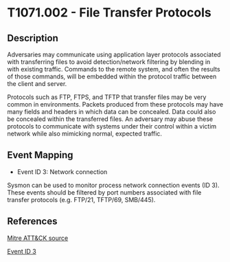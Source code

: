 # T1071.002 - File Transfer Protocols

## Description

Adversaries may communicate using application layer protocols associated with transferring files to avoid detection/network filtering by blending in with existing traffic. Commands to the remote system, and often the results of those commands, will be embedded within the protocol traffic between the client and server.

Protocols such as FTP, FTPS, and TFTP that transfer files may be very common in environments. Packets produced from these protocols may have many fields and headers in which data can be concealed. Data could also be concealed within the transferred files. An adversary may abuse these protocols to communicate with systems under their control within a victim network while also mimicking normal, expected traffic.

## Event Mapping

* Event ID 3: Network connection

Sysmon can be used to monitor process network connection events (ID 3). These events should be filtered by port numbers associated with file transfer protocols (e.g. FTP/21, TFTP/69, SMB/445).

## References

[Mitre ATT&CK source](https://attack.mitre.org/techniques/T1071/002/)

[Event ID 3](https://docs.microsoft.com/en-us/sysinternals/downloads/sysmon#event-id-3-network-connection)
